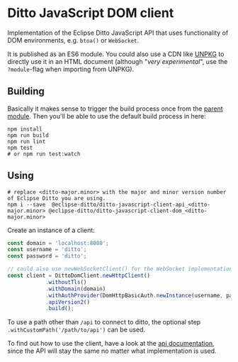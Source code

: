 # Ditto JavaScript DOM client

Implementation of the Eclipse Ditto JavaScript API that uses functionality of DOM environments, 
e.g. `btoa()` or `WebSocket`.

It is published as an ES6 module. You could also use a CDN like [UNPKG](https://unpkg.com/) to directly use it
in an HTML document (although "_very experimental_", use the `?module`-flag when importing from UNPKG).


## Building
Basically it makes sense to trigger the build process once from
the [parent module](../../README.md). Then you'll be able to
use the default build process in here:

```shell
npm install
npm run build
npm run lint
npm test
# or npm run test:watch
```

## Using

```shell
# replace <ditto-major.minor> with the major and minor version number of Eclipse Ditto you are using.
npm i --save  @eclipse-ditto/ditto-javascript-client-api_<ditto-major.minor> @eclipse-ditto/ditto-javascript-client-dom_<ditto-major.minor>
```

Create an instance of a client:

```javascript
const domain = 'localhost:8080';
const username = 'ditto';
const password = 'ditto';

// could also use newWebSocketClient() for the WebSocket implementation
const client = DittoDomClient.newHttpClient()
            .withoutTls()
            .withDomain(domain)
            .withAuthProvider(DomHttpBasicAuth.newInstance(username, password))
            .apiVersion2()
            .build();
```
To use a path other than `/api` to connect to ditto, the optional step `.withCustomPath('/path/to/api')` can be used.

To find out how to use the client, have a look at the [api documentation](../api/README.md#Using-the-client),
since the API will stay the same no matter what implementation is used.
